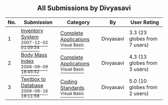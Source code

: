 ﻿<div align="center">

## All Submissions by Divyasavi

</div>

No.  | Submission | Category | By   | User Rating
---- | ---------- | -------- | ---- | -----------
1 | [Inventory System<br /><sup>2007-12-02 01:09:54</sup>](https://github.com/Planet-Source-Code/divyasavi-inventory-system__1-69069) | [Complete Applications<br /><sup>Visual Basic</sup>](../ByCategory/complete-applications__1-27.md) | Divyasavi | 3.3 (23 globes from 7 users)
2 | [Body Mass Index<br /><sup>2008-08-09 18:45:52</sup>](https://github.com/Planet-Source-Code/divyasavi-body-mass-index__1-70940) | [Complete Applications<br /><sup>Visual Basic</sup>](../ByCategory/complete-applications__1-27.md) | Divyasavi | 4.3 (13 globes from 3 users)
3 | [Textbox to Database<br /><sup>2009-08-16 18:11:58</sup>](https://github.com/Planet-Source-Code/divyasavi-textbox-to-database__1-72366) | [Coding Standards<br /><sup>Visual Basic</sup>](../ByCategory/coding-standards__1-43.md) | Divyasavi | 5.0 (10 globes from 2 users)
